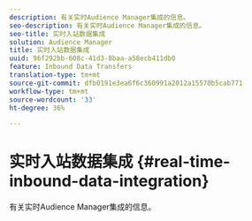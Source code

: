 ```yaml
---
description: 有关实时Audience Manager集成的信息。
seo-description: 有关实时Audience Manager集成的信息。
seo-title: 实时入站数据集成
solution: Audience Manager
title: 实时入站数据集成
uuid: 96f292bb-608c-41d3-8baa-a58ecb411db0
feature: Inbound Data Transfers
translation-type: tm+mt
source-git-commit: dfb0191e3ea6f6c360991a2012a15570b5cab771
workflow-type: tm+mt
source-wordcount: '33'
ht-degree: 36%

---
```



# 实时入站数据集成 {#real-time-inbound-data-integration}

有关实时Audience Manager集成的信息。

<!-- c_rt_data_int.xml -->